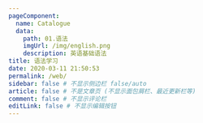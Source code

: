 ```yaml
---
pageComponent:
  name: Catalogue
  data:
    path: 01.语法
    imgUrl: /img/english.png
    description: 英语基础语法
title: 语法学习
date: 2020-03-11 21:50:53
permalink: /web/
sidebar: false # 不显示侧边栏 false/auto
article: false # 不是文章页 (不显示面包屑栏、最近更新栏等)
comment: false # 不显示评论栏
editLink: false # 不显示编辑按钮
---
```

